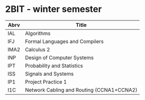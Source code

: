 # 2BIT - winter semester

Abrv | Title
---  | ---
IAL  | Algorithms
IFJ  | Formal Languages and Compilers
IMA2 | Calculus 2
INP  | Design of Computer Systems
IPT  | Probability and Statistics
ISS  | Signals and Systems
IP1  | Project Practice 1
I1C  | Network Cabling and Routing (CCNA1+CCNA2)

